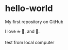 # hello-world

My first repository on GitHub

I love :coffee: :pizza:, and :dancer:.

test from local computer
